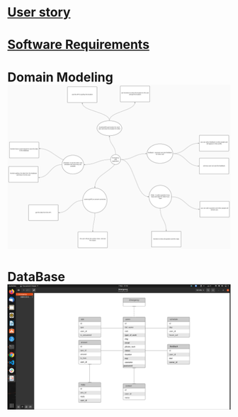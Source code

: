 # [User story](readme/user_story.md)
# [Software Requirements](readme/requirements.md)

# Domain Modeling ![image](readme/project301.svg)

# DataBase  ![image](readme/ph1.png)